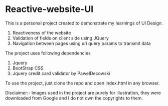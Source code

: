 # Reactive-website-UI
This is a personal project created to demonstrate my learnings of UI Design.
1. Reactiveness of the website
2. Validation of fields on client side using JQuery
3. Navigation between pages using uri query params to transmit data

The project uses following dependencies

1. Jquery
2. BootStrap CSS
3. Jquery credit card validator by PawelDecowski

To use the project, just clone the repo and open index.html in any browser.

Disclaimer:- Images used in the project are purely for illustration, they were downloaded from Google and I do not own the copyrights to them.
